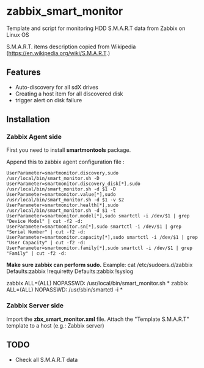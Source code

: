 zabbix_smart_monitor
====================

Template and script for monitoring HDD S.M.A.R.T data from Zabbix on Linux OS

S.M.A.R.T. items description copied from Wikipedia (https://en.wikipedia.org/wiki/S.M.A.R.T.)

Features
--------

- Auto-discovery for all sdX drives
- Creating a host item for all discovered disk
- trigger alert on disk failure

Installation
------------

### Zabbix Agent side

First you need to install **smartmontools** package.

Append this to zabbix agent configuration file :

```
UserParameter=smartmonitor.discovery,sudo /usr/local/bin/smart_monitor.sh -D
UserParameter=smartmonitor.discovery_disk[*],sudo /usr/local/bin/smart_monitor.sh -d $1 -D
UserParameter=smartmonitor.value[*],sudo /usr/local/bin/smart_monitor.sh -d $1 -v $2
UserParameter=smartmonitor.health[*],sudo /usr/local/bin/smart_monitor.sh -d $1 -t
UserParameter=smartmonitor.model[*],sudo smartctl -i /dev/$1 | grep "Device Model" | cut -f2 -d:
UserParameter=smartmonitor.sn[*],sudo smartctl -i /dev/$1 | grep "Serial Number" | cut -f2 -d:
UserParameter=smartmonitor.capacity[*],sudo smartctl -i /dev/$1 | grep "User Capacity" | cut -f2 -d:
UserParameter=smartmonitor.family[*],sudo smartctl -i /dev/$1 | grep "Family" | cut -f2 -d:
```

**Make sure zabbix can perform sudo.**
Example:
cat /etc/sudoers.d/zabbix
Defaults:zabbix !requiretty
Defaults:zabbix !syslog

zabbix ALL=(ALL) NOPASSWD: /usr/local/bin/smart_monitor.sh *
zabbix ALL=(ALL) NOPASSWD: /usr/sbin/smartctl -i *

### Zabbix Server side

Import the **zbx_smart_monitor.xml** file.
Attach the "Template S.M.A.R.T" template to a host (e.g.: Zabbix server)

TODO
----

- Check all S.M.A.R.T data



